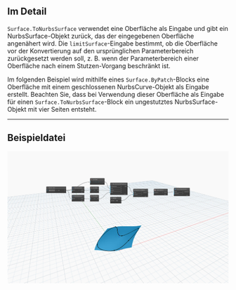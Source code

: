<!--- Autodesk.DesignScript.Geometry.Surface.ToNurbsSurface(surface, limitSurface) --->
<!--- 62R7TNV2KCZCI3DMDQF7KVWE5WHQRXUHIVL625TVQLCENC23EMBA --->
## Im Detail
`Surface.ToNurbsSurface` verwendet eine Oberfläche als Eingabe und gibt ein NurbsSurface-Objekt zurück, das der eingegebenen Oberfläche angenähert wird. Die `limitSurface`-Eingabe bestimmt, ob die Oberfläche vor der Konvertierung auf den ursprünglichen Parameterbereich zurückgesetzt werden soll, z. B. wenn der Parameterbereich einer Oberfläche nach einem Stutzen-Vorgang beschränkt ist.

Im folgenden Beispiel wird mithilfe eines `Surface.ByPatch`-Blocks eine Oberfläche mit einem geschlossenen NurbsCurve-Objekt als Eingabe erstellt. Beachten Sie, dass bei Verwendung dieser Oberfläche als Eingabe für einen `Surface.ToNurbsSurface`-Block ein ungestutztes NurbsSurface-Objekt mit vier Seiten entsteht.


___
## Beispieldatei

![Surface.ToNurbsSurface](./62R7TNV2KCZCI3DMDQF7KVWE5WHQRXUHIVL625TVQLCENC23EMBA_img.jpg)
